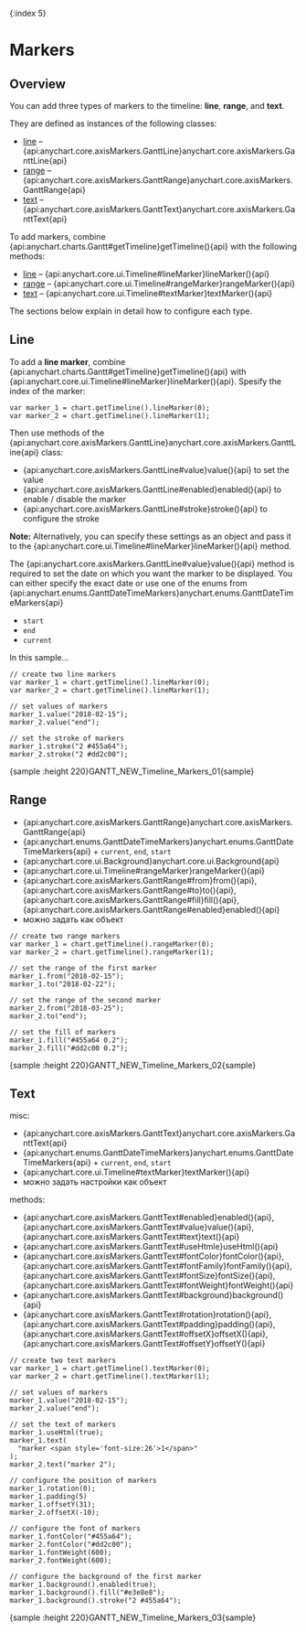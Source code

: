 {:index 5}
# Markers

## Overview

You can add three types of markers to the timeline: **line**, **range**, and **text**.

They are defined as instances of the following classes:

* [line](#line) – {api:anychart.core.axisMarkers.GanttLine}anychart.core.axisMarkers.GanttLine{api} 
* [range](#range) – {api:anychart.core.axisMarkers.GanttRange}anychart.core.axisMarkers.GanttRange{api}
* [text](#text) – {api:anychart.core.axisMarkers.GanttText}anychart.core.axisMarkers.GanttText{api}

To add markers, combine {api:anychart.charts.Gantt#getTimeline}getTimeline(){api} with the following methods:

* [line](#line) – {api:anychart.core.ui.Timeline#lineMarker}lineMarker(){api}
* [range](#range) – {api:anychart.core.ui.Timeline#rangeMarker}rangeMarker(){api}
* [text](#text) – {api:anychart.core.ui.Timeline#textMarker}textMarker(){api}

The sections below explain in detail how to configure each type.

## Line

To add a **line marker**, combine {api:anychart.charts.Gantt#getTimeline}getTimeline(){api} with {api:anychart.core.ui.Timeline#lineMarker}lineMarker(){api}. Spesify the index of the marker:

```
var marker_1 = chart.getTimeline().lineMarker(0);
var marker_2 = chart.getTimeline().lineMarker(1);
```

Then use methods of the {api:anychart.core.axisMarkers.GanttLine}anychart.core.axisMarkers.GanttLine{api} class:

* {api:anychart.core.axisMarkers.GanttLine#value}value(){api} to set the value
* {api:anychart.core.axisMarkers.GanttLine#enabled}enabled(){api} to enable / disable the marker
* {api:anychart.core.axisMarkers.GanttLine#stroke}stroke(){api} to configure the stroke

**Note:** Alternatively, you can specify these settings as an object and pass it to the {api:anychart.core.ui.Timeline#lineMarker}lineMarker(){api} method.

The {api:anychart.core.axisMarkers.GanttLine#value}value(){api} method is required to set the date on which you want the marker to be displayed. You can either specify the exact date or use one of the enums from {api:anychart.enums.GanttDateTimeMarkers}anychart.enums.GanttDateTimeMarkers{api}

* `start`
* `end`
* `current`

In this sample...

```
// create two line markers
var marker_1 = chart.getTimeline().lineMarker(0);
var marker_2 = chart.getTimeline().lineMarker(1);

// set values of markers
marker_1.value("2018-02-15");
marker_2.value("end");

// set the stroke of markers
marker_1.stroke("2 #455a64");
marker_2.stroke("2 #dd2c00");
```

{sample :height 220}GANTT\_NEW\_Timeline\_Markers\_01{sample}

## Range

* {api:anychart.core.axisMarkers.GanttRange}anychart.core.axisMarkers.GanttRange{api}
* {api:anychart.enums.GanttDateTimeMarkers}anychart.enums.GanttDateTimeMarkers{api} + `current`, `end`, `start`
* {api:anychart.core.ui.Background}anychart.core.ui.Background{api}
* {api:anychart.core.ui.Timeline#rangeMarker}rangeMarker(){api}
* {api:anychart.core.axisMarkers.GanttRange#from}from(){api}, {api:anychart.core.axisMarkers.GanttRange#to}to(){api}, {api:anychart.core.axisMarkers.GanttRange#fill}fill(){api}, {api:anychart.core.axisMarkers.GanttRange#enabled}enabled(){api}
* можно задать как объект


```
// create two range markers
var marker_1 = chart.getTimeline().rangeMarker(0);
var marker_2 = chart.getTimeline().rangeMarker(1);

// set the range of the first marker
marker_1.from("2018-02-15");
marker_1.to("2018-02-22");

// set the range of the second marker
marker_2.from("2018-03-25");
marker_2.to("end");

// set the fill of markers
marker_1.fill("#455a64 0.2");
marker_2.fill("#dd2c00 0.2");
```

{sample :height 220}GANTT\_NEW\_Timeline\_Markers\_02{sample}

## Text

misc:

* {api:anychart.core.axisMarkers.GanttText}anychart.core.axisMarkers.GanttText{api}
* {api:anychart.enums.GanttDateTimeMarkers}anychart.enums.GanttDateTimeMarkers{api} + `current`, `end`, `start`
* {api:anychart.core.ui.Timeline#textMarker}textMarker(){api}
* можно задать настройки как объект

methods:

* {api:anychart.core.axisMarkers.GanttText#enabled}enabled(){api}, {api:anychart.core.axisMarkers.GanttText#value}value(){api}, {api:anychart.core.axisMarkers.GanttText#text}text(){api}
* {api:anychart.core.axisMarkers.GanttText#useHtmle}useHtml(){api}
* {api:anychart.core.axisMarkers.GanttText#fontColor}fontColor(){api}, {api:anychart.core.axisMarkers.GanttText#fontFamily}fontFamily(){api}, {api:anychart.core.axisMarkers.GanttText#fontSize}fontSize(){api}, {api:anychart.core.axisMarkers.GanttText#fontWeight}fontWeight(){api}
* {api:anychart.core.axisMarkers.GanttText#background}background(){api}
* {api:anychart.core.axisMarkers.GanttText#rotation}rotation(){api}, {api:anychart.core.axisMarkers.GanttText#padding}padding(){api}, {api:anychart.core.axisMarkers.GanttText#offsetX}offsetX(){api}, {api:anychart.core.axisMarkers.GanttText#offsetY}offsetY(){api}


```
// create two text markers
var marker_1 = chart.getTimeline().textMarker(0);
var marker_2 = chart.getTimeline().textMarker(1);

// set values of markers
marker_1.value("2018-02-15");
marker_2.value("end");

// set the text of markers
marker_1.useHtml(true);
marker_1.text(
  "marker <span style='font-size:26'>1</span>"
);
marker_2.text("marker 2");

// configure the position of markers
marker_1.rotation(0);
marker_1.padding(5)
marker_1.offsetY(31);
marker_2.offsetX(-10);

// configure the font of markers
marker_1.fontColor("#455a64");
marker_2.fontColor("#dd2c00");
marker_1.fontWeight(600);
marker_2.fontWeight(600);

// configure the background of the first marker
marker_1.background().enabled(true);
marker_1.background().fill("#e3e8e8");
marker_1.background().stroke("2 #455a64");
```

{sample :height 220}GANTT\_NEW\_Timeline\_Markers\_03{sample}
